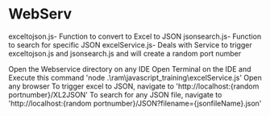 # WebServ

exceltojson.js- Function to convert to Excel to JSON
jsonsearch.js- Function to search for specific JSON
excelService.js- Deals with Service to trigger exceltojson.js and jsonsearch.js and will create a random port number

Open the Webservice directory on any IDE
Open Terminal on the IDE and Execute this command 'node .\ram\javascript_training\excelService.js'
Open any browser 
To trigger excel to JSON, navigate to 'http://localhost:{random portnumber}/XL2JSON'
To search for any JSON file, navigate to 'http://localhost:{random portnumber}/JSON?filename={jsonfileName}.json'

